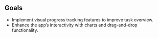 ## Goals
- Implement visual progress tracking features to improve task overview.  
- Enhance the app’s interactivity with charts and drag-and-drop functionality.  

